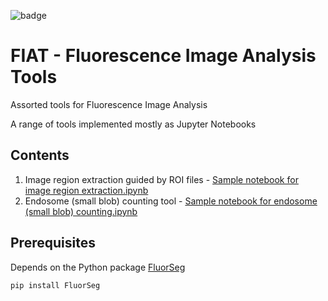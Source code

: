 ![badge](https://zenodo.org/badge/DOI/10.5281/zenodo.4926869.svg)


# FIAT - Fluorescence Image Analysis Tools

Assorted tools for Fluorescence Image Analysis

A range of tools implemented mostly as Jupyter Notebooks

## Contents

  1. Image region extraction guided by ROI files - [Sample notebook for image region extraction.ipynb](https://github.com/TeamMacLean/fiat/blob/master/jupyter_notebooks/Sample%20notebook%20for%20endosome%20(small%20blob)%20counting.ipynb)
  2. Endosome (small blob) counting tool - [Sample notebook for endosome (small blob) counting.ipynb](https://github.com/TeamMacLean/fiat/blob/master/jupyter_notebooks/Sample%20notebook%20for%20image%20region%20extraction.ipynb)

## Prerequisites

Depends on the Python package [FluorSeg](https://github.com/TeamMacLean/fluorseg) 

```
pip install FluorSeg
```
